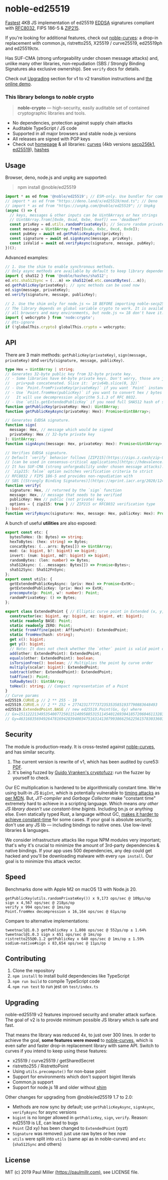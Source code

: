 # noble-ed25519

[Fastest](#speed) 4KB JS implementation of ed25519 [EDDSA](https://en.wikipedia.org/wiki/EdDSA)
signatures compliant with [RFC8032](https://tools.ietf.org/html/rfc8032),
FIPS 186-5 & [ZIP215](https://zips.z.cash/zip-0215).

If you're looking for additional features,
check out [noble-curves](https://github.com/paulmillr/noble-curves):
a drop-in replacement with common.js, ristretto255, X25519 / curve25519, ed25519ph and ed25519ctx.

Has SUF-CMA (strong unforgeability under chosen message attacks)
and, unlike many other libraries, non-repudiation
(SBS / Strongly Binding Signatures aka exclusive ownership).
See `verify` docs for details.

Check out [Upgrading](#upgrading) section for v1 to v2 transition instructions
and [the online demo](https://paulmillr.com/noble/).

### This library belongs to _noble_ crypto

> **noble-crypto** — high-security, easily auditable set of contained cryptographic libraries and tools.

- No dependencies, protection against supply chain attacks
- Auditable TypeScript / JS code
- Supported in all major browsers and stable node.js versions
- All releases are signed with PGP keys
- Check out [homepage](https://paulmillr.com/noble/) & all libraries:
  [curves](https://github.com/paulmillr/noble-curves)
  (4kb versions [secp256k1](https://github.com/paulmillr/noble-secp256k1),
  [ed25519](https://github.com/paulmillr/noble-ed25519)),
  [hashes](https://github.com/paulmillr/noble-hashes)

## Usage

Browser, deno, node.js and unpkg are supported:

> npm install @noble/ed25519

```js
import * as ed from '@noble/ed25519'; // ESM-only. Use bundler for common.js
// import * as ed from "https://deno.land/x/ed25519/mod.ts"; // Deno
// import * as ed from "https://unpkg.com/@noble/ed25519"; // Unpkg
(async () => {
  // keys, messages & other inputs can be Uint8Arrays or hex strings
  // Uint8Array.from([0xde, 0xad, 0xbe, 0xef]) === 'deadbeef'
  const privKey = ed.utils.randomPrivateKey(); // Secure random private key
  const message = Uint8Array.from([0xab, 0xbc, 0xcd, 0xde]);
  const pubKey = await ed.getPublicKeyAsync(privKey);
  const signature = await ed.signAsync(message, privKey);
  const isValid = await ed.verifyAsync(signature, message, pubKey);
})();
```

Advanced examples:

```ts
// 1. Use the shim to enable synchronous methods.
// Only async methods are available by default to keep library dependency-free.
import { sha512 } from '@noble/hashes/sha512';
ed.etc.sha512Sync = (...m) => sha512(ed.etc.concatBytes(...m));
ed.getPublicKey(privateKey); // sync methods can be used now
ed.sign(message, privateKey);
ed.verify(signature, message, publicKey);

// 2. Use the shim only for node.js <= 18 BEFORE importing noble-secp256k1.
// The library depends on global variable crypto to work. It is available in
// all browsers and many environments, but node.js <= 18 don't have it.
import { webcrypto } from 'node:crypto';
// @ts-ignore
if (!globalThis.crypto) globalThis.crypto = webcrypto;
```

## API

There are 3 main methods: `getPublicKey(privateKey)`, `sign(message, privateKey)`
and `verify(signature, message, publicKey)`.

```typescript
type Hex = Uint8Array | string;
// Generates 32-byte public key from 32-byte private key.
// - Some libraries have 64-byte private keys. Don't worry, those are just
//   priv+pub concatenated. Slice it: `priv64b.slice(0, 32)`
// - Use `Point.fromPrivateKey(privateKey)` if you want `Point` instance instead
// - Use `Point.fromHex(publicKey)` if you want to convert hex / bytes into Point.
//   It will use decompression algorithm 5.1.3 of RFC 8032.
// - Use `utils.getExtendedPublicKey` if you need full SHA512 hash of seed
function getPublicKey(privateKey: Hex): Uint8Array;
function getPublicKeyAsync(privateKey: Hex): Promise<Uint8Array>;

// Generates EdDSA signature.
function sign(
  message: Hex, // message which would be signed
  privateKey: Hex // 32-byte private key
): Uint8Array;
function signAsync(message: Hex, privateKey: Hex): Promise<Uint8Array>;

// Verifies EdDSA signature.
// Default `verify` behavior follows [ZIP215](https://zips.z.cash/zip-0215) and
// [can be used in consensus-critical applications](https://hdevalence.ca/blog/2020-10-04-its-25519am).
// It has SUF-CMA (strong unforgeability under chosen message attacks).
// `zip215: false` option switches verification criteria to strict
// RFC8032 / FIPS 186-5 and provides non-repudiation with
// SBS [(Strongly Binding Signatures)](https://eprint.iacr.org/2020/1244).
function verify(
  signature: Hex, // returned by the `sign` function
  message: Hex, // message that needs to be verified
  publicKey: Hex // public (not private) key,
  options = { zip215: true } // ZIP215 or RFC8032 verification type
): boolean;
function verifyAsync(signature: Hex, message: Hex, publicKey: Hex): Promise<boolean>;
```

A bunch of useful **utilities** are also exposed:

```typescript
export const etc: {
  bytesToHex: (b: Bytes) => string;
  hexToBytes: (hex: string) => Bytes;
  concatBytes: (...arrs: Bytes[]) => Uint8Array;
  mod: (a: bigint, b?: bigint) => bigint;
  invert: (num: bigint, md?: bigint) => bigint;
  randomBytes: (len: number) => Bytes;
  sha512Async: (...messages: Bytes[]) => Promise<Bytes>;
  sha512Sync: Sha512FnSync;
};
export const utils: {
  getExtendedPublicKeyAsync: (priv: Hex) => Promise<ExtK>;
  getExtendedPublicKey: (priv: Hex) => ExtK;
  precompute(p: Point, w?: number): Point;
  randomPrivateKey: () => Bytes;
};

export class ExtendedPoint { // Elliptic curve point in Extended (x, y, z, t) coordinates.
  constructor(ex: bigint, ey: bigint, ez: bigint, et: bigint);
  static readonly BASE: Point;
  static readonly ZERO: Point;
  static fromAffine(point: AffinePoint): ExtendedPoint;
  static fromHex(hash: string);
  get x(): bigint;
  get y(): bigint;
  // Note: It does not check whether the `other` point is valid point on curve.
  add(other: ExtendedPoint): ExtendedPoint;
  equals(other: ExtendedPoint): boolean;
  isTorsionFree(): boolean; // Multiplies the point by curve order
  multiply(scalar: bigint): ExtendedPoint;
  subtract(other: ExtendedPoint): ExtendedPoint;
  toAffine(): Point;
  toRawBytes(): Uint8Array;
  toHex(): string; // Compact representation of a Point
}
// Curve params
ed25519.CURVE.p // 2 ** 255 - 19
ed25519.CURVE.n // 2 ** 252 + 27742317777372353535851937790883648493
ed25519.ExtendedPoint.BASE // new ed25519.Point(Gx, Gy) where
// Gx=15112221349535400772501151409588531511454012693041857206046113283949847762202n
// Gy=46316835694926478169428394003475163141307993866256225615783033603165251855960n;
```

## Security

The module is production-ready.
It is cross-tested against [noble-curves](https://github.com/paulmillr/noble-curves),
and has similar security.

1. The current version is rewrite of v1, which has been audited by cure53:
[PDF](https://cure53.de/pentest-report_ed25519.pdf).
2. It's being fuzzed by [Guido Vranken's cryptofuzz](https://github.com/guidovranken/cryptofuzz):
run the fuzzer by yourself to check.

Our EC multiplication is hardened to be algorithmically constant time.
We're using built-in JS `BigInt`, which is potentially vulnerable to
[timing attacks](https://en.wikipedia.org/wiki/Timing_attack) as
[per MDN](https://developer.mozilla.org/en-US/docs/Web/JavaScript/Reference/Global_Objects/BigInt#cryptography).
But, _JIT-compiler_ and _Garbage Collector_ make "constant time" extremely hard
to achieve in a scripting language. Which means _any other JS library doesn't
use constant-time bigints_. Including bn.js or anything else.
Even statically typed Rust, a language without GC,
[makes it harder to achieve constant-time](https://www.chosenplaintext.ca/open-source/rust-timing-shield/security)
for some cases. If your goal is absolute security, don't use any JS lib —
including bindings to native ones. Use low-level libraries & languages.

We consider infrastructure attacks like rogue NPM modules very important;
that's why it's crucial to minimize the amount of 3rd-party dependencies & native
bindings. If your app uses 500 dependencies, any dep could get hacked and you'll
be downloading malware with every `npm install`. Our goal is to minimize this attack vector.

## Speed

Benchmarks done with Apple M2 on macOS 13 with Node.js 20.

    getPublicKey(utils.randomPrivateKey()) x 9,173 ops/sec @ 109μs/op
    sign x 4,567 ops/sec @ 218μs/op
    verify x 994 ops/sec @ 1ms/op
    Point.fromHex decompression x 16,164 ops/sec @ 61μs/op

Compare to alternative implementations:

    tweetnacl@1.0.3 getPublicKey x 1,808 ops/sec @ 552μs/op ± 1.64%
    tweetnacl@1.0.3 sign x 651 ops/sec @ 1ms/op
    ristretto255@0.1.2 getPublicKey x 640 ops/sec @ 1ms/op ± 1.59%
    sodium-native#sign x 83,654 ops/sec @ 11μs/op

## Contributing

1. Clone the repository
2. `npm install` to install build dependencies like TypeScript
3. `npm run build` to compile TypeScript code
4. `npm run test` to run jest on `test/index.ts`

## Upgrading

noble-ed25519 v2 features improved security and smaller attack surface.
The goal of v2 is to provide minimum possible JS library which is safe and fast.

That means the library was reduced 4x, to just over 300 lines. In order to
achieve the goal, **some features were moved** to
[noble-curves](https://github.com/paulmillr/noble-curves), which is
even safer and faster drop-in replacement library with same API.
Switch to curves if you intend to keep using these features:

- x25519 / curve25519 / getSharedSecret
- ristretto255 / RistrettoPoint
- Using `utils.precompute()` for non-base point
- Support for environments which don't support bigint literals
- Common.js support
- Support for node.js 18 and older without [shim](#usage)

Other changes for upgrading from @noble/ed25519 1.7 to 2.0:

- Methods are now sync by default; use `getPublicKeyAsync`, `signAsync`, `verifyAsync` for async versions
- `bigint` is no longer allowed in `getPublicKey`, `sign`, `verify`. Reason: ed25519 is LE, can lead to bugs
- `Point` (2d xy) has been changed to `ExtendedPoint` (xyzt)
- `Signature` was removed: just use raw bytes or hex now
- `utils` were split into `utils` (same api as in noble-curves) and
  `etc` (`sha512Sync` and others)

## License

MIT (c) 2019 Paul Miller [(https://paulmillr.com)](https://paulmillr.com), see LICENSE file.
